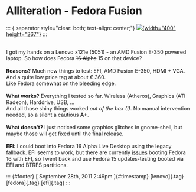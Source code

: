 Alliteration - Fedora Fusion
============================

::: {.separator style="clear: both; text-align: center;"}
[![](http://news.eu.lenovo.com/pr/lenovo-we/photo/ThinkPad_X121e_1-prv.jpg){width="400"
height="267"}](http://news.eu.lenovo.com/pr/lenovo-we/photo/ThinkPad_X121e_1-prv.jpg)
:::

\
I got my hands on a Lenovo x121e (5051) - an AMD Fusion E-350 powered
laptop. So how does Fedora ~~16 Alpha~~ 15 on that device?\
\
**Reasons?** Much new things to test: EFI, AMD Fusion E-350, HDMI + VGA.
And a quite low price tag at about € 360.\
Like Fedora somewhat on the bleeding edge.\
\
**What works?** Everything I tested so far. Wireless (Atheros), Graphics
(ATI Radeon), Harddrive, USB, ...\
And all those shiny things worked *out of the box (!)*. No manual
intervention needed, so a silent a cautious **A+**.\
\
**What doesn't?** I just noticed some graphics glitches in gnome-shell,
but maybe those will get fixed until the final release.\
\
**EFI:** I could boot into Fedora 16 Alpha Live Desktop using the legacy
fallback. EFI seems to work, but there are currently
[issues](https://bugzilla.redhat.com/show_bug.cgi?id=735023) booting
Fedora 16 with EFI, so I went back and use Fedora 15 updates-testing
booted via EFI and BTRFS partitions.

::: {#footer}
[ September 28th, 2011 2:49pm ]{#timestamp} [lenovo]{.tag}
[fedora]{.tag} [efi]{.tag}
:::
